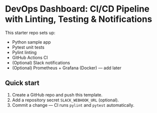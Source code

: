 # DevOps Dashboard: CI/CD Pipeline with Linting, Testing & Notifications

This starter repo sets up:
- Python sample app
- Pytest unit tests
- Pylint linting
- GitHub Actions CI
- (Optional) Slack notifications
- (Optional) Prometheus + Grafana (Docker) — add later

## Quick start
1) Create a GitHub repo and push this template.
2) Add a repository secret `SLACK_WEBHOOK_URL` (optional).
3) Commit a change — CI runs `pylint` and `pytest` automatically.

